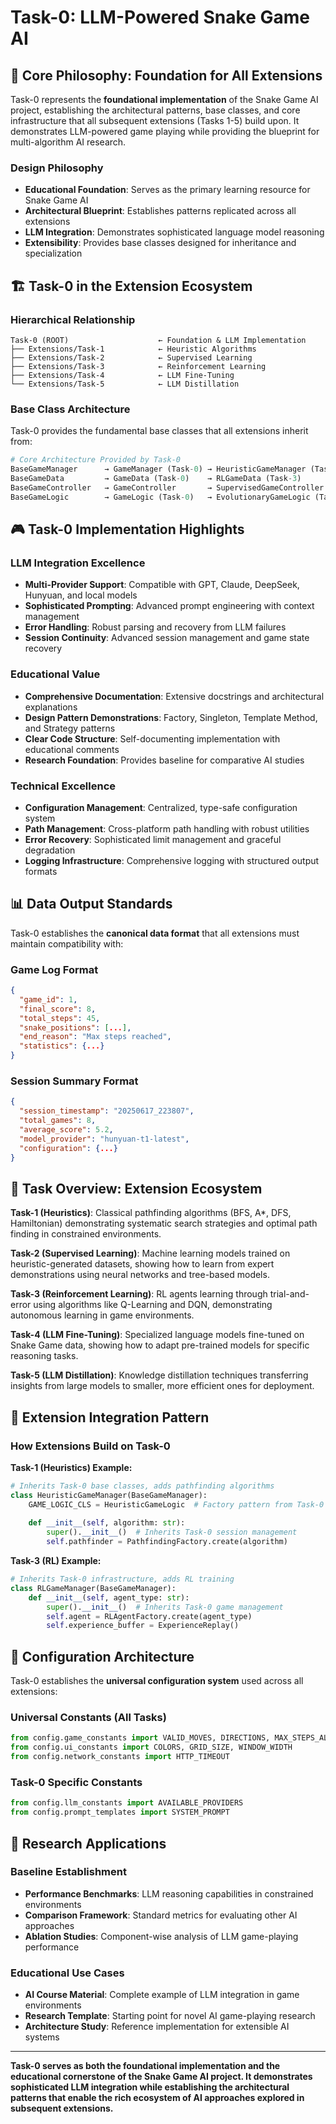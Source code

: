 # Task-0: LLM-Powered Snake Game AI

## 🎯 **Core Philosophy: Foundation for All Extensions**

Task-0 represents the **foundational implementation** of the Snake Game AI project, establishing the architectural patterns, base classes, and core infrastructure that all subsequent extensions (Tasks 1-5) build upon. It demonstrates LLM-powered game playing while providing the blueprint for multi-algorithm AI research.

### **Design Philosophy**
- **Educational Foundation**: Serves as the primary learning resource for Snake Game AI
- **Architectural Blueprint**: Establishes patterns replicated across all extensions
- **LLM Integration**: Demonstrates sophisticated language model reasoning
- **Extensibility**: Provides base classes designed for inheritance and specialization

## 🏗️ **Task-0 in the Extension Ecosystem**

### **Hierarchical Relationship**
```
Task-0 (ROOT)                    ← Foundation & LLM Implementation
├── Extensions/Task-1            ← Heuristic Algorithms
├── Extensions/Task-2            ← Supervised Learning
├── Extensions/Task-3            ← Reinforcement Learning
├── Extensions/Task-4            ← LLM Fine-Tuning
└── Extensions/Task-5            ← LLM Distillation
```

### **Base Class Architecture**
Task-0 provides the fundamental base classes that all extensions inherit from:

```python
# Core Architecture Provided by Task-0
BaseGameManager      → GameManager (Task-0) → HeuristicGameManager (Task-1)
BaseGameData         → GameData (Task-0)    → RLGameData (Task-3)
BaseGameController   → GameController       → SupervisedGameController (Task-2)
BaseGameLogic        → GameLogic (Task-0)   → EvolutionaryGameLogic (Task-4)
```

## 🎮 **Task-0 Implementation Highlights**

### **LLM Integration Excellence**
- **Multi-Provider Support**: Compatible with GPT, Claude, DeepSeek, Hunyuan, and local models
- **Sophisticated Prompting**: Advanced prompt engineering with context management
- **Error Handling**: Robust parsing and recovery from LLM failures
- **Session Continuity**: Advanced session management and game state recovery

### **Educational Value**
- **Comprehensive Documentation**: Extensive docstrings and architectural explanations
- **Design Pattern Demonstrations**: Factory, Singleton, Template Method, and Strategy patterns
- **Clear Code Structure**: Self-documenting implementation with educational comments
- **Research Foundation**: Provides baseline for comparative AI studies

### **Technical Excellence**
- **Configuration Management**: Centralized, type-safe configuration system
- **Path Management**: Cross-platform path handling with robust utilities
- **Error Recovery**: Sophisticated limit management and graceful degradation
- **Logging Infrastructure**: Comprehensive logging with structured output formats

## 📊 **Data Output Standards**

Task-0 establishes the **canonical data format** that all extensions must maintain compatibility with:

### **Game Log Format**
```json
{
  "game_id": 1,
  "final_score": 8,
  "total_steps": 45,
  "snake_positions": [...],
  "end_reason": "Max steps reached",
  "statistics": {...}
}
```

### **Session Summary Format**
```json
{
  "session_timestamp": "20250617_223807",
  "total_games": 8,
  "average_score": 5.2,
  "model_provider": "hunyuan-t1-latest",
  "configuration": {...}
}
```

## 🎯 **Task Overview: Extension Ecosystem**

**Task-1 (Heuristics)**: Classical pathfinding algorithms (BFS, A*, DFS, Hamiltonian) demonstrating systematic search strategies and optimal path finding in constrained environments.

**Task-2 (Supervised Learning)**: Machine learning models trained on heuristic-generated datasets, showing how to learn from expert demonstrations using neural networks and tree-based models.

**Task-3 (Reinforcement Learning)**: RL agents learning through trial-and-error using algorithms like Q-Learning and DQN, demonstrating autonomous learning in game environments.

**Task-4 (LLM Fine-Tuning)**: Specialized language models fine-tuned on Snake Game data, showing how to adapt pre-trained models for specific reasoning tasks.

**Task-5 (LLM Distillation)**: Knowledge distillation techniques transferring insights from large models to smaller, more efficient ones for deployment.

## 🔗 **Extension Integration Pattern**

### **How Extensions Build on Task-0**

**Task-1 (Heuristics) Example:**
```python
# Inherits Task-0 base classes, adds pathfinding algorithms
class HeuristicGameManager(BaseGameManager):
    GAME_LOGIC_CLS = HeuristicGameLogic  # Factory pattern from Task-0
    
    def __init__(self, algorithm: str):
        super().__init__()  # Inherits Task-0 session management
        self.pathfinder = PathfindingFactory.create(algorithm)
```

**Task-3 (RL) Example:**
```python
# Inherits Task-0 infrastructure, adds RL training
class RLGameManager(BaseGameManager):
    def __init__(self, agent_type: str):
        super().__init__()  # Inherits Task-0 game management
        self.agent = RLAgentFactory.create(agent_type)
        self.experience_buffer = ExperienceReplay()
```

## 🎯 **Configuration Architecture**

Task-0 establishes the **universal configuration system** used across all extensions:

### **Universal Constants (All Tasks)**
```python
from config.game_constants import VALID_MOVES, DIRECTIONS, MAX_STEPS_ALLOWED
from config.ui_constants import COLORS, GRID_SIZE, WINDOW_WIDTH
from config.network_constants import HTTP_TIMEOUT
```

### **Task-0 Specific Constants**
```python
from config.llm_constants import AVAILABLE_PROVIDERS
from config.prompt_templates import SYSTEM_PROMPT
```

## 🚀 **Research Applications**

### **Baseline Establishment**
- **Performance Benchmarks**: LLM reasoning capabilities in constrained environments
- **Comparison Framework**: Standard metrics for evaluating other AI approaches
- **Ablation Studies**: Component-wise analysis of LLM game-playing performance

### **Educational Use Cases**
- **AI Course Material**: Complete example of LLM integration in game environments
- **Research Template**: Starting point for novel AI game-playing research
- **Architecture Study**: Reference implementation for extensible AI systems

---

**Task-0 serves as both the foundational implementation and the educational cornerstone of the Snake Game AI project. It demonstrates sophisticated LLM integration while establishing the architectural patterns that enable the rich ecosystem of AI approaches explored in subsequent extensions.**


